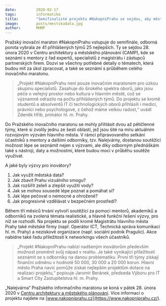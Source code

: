 ```yaml
---
date:         2020-02-17
tags:         informatika
title:        "Semifinalisté projektu #NakopniPrahu se sejdou, aby městu pomohli s inovacemi"
image: 	      posts/mestskadata.jpg
author:       MHMP
---
```


Pražský inovační maraton #NakopniPrahu vstupuje do semifinále, odborná porota vybrala ze 41 přihlášených týmů 25 nejlepších. Ty se sejdou 28. února 2020 v Centru architektury a městského plánování (CAMP), kde se seznámí s mentory z řad expertů, specialistů z magistrátu i zástupců partnerských firem. Dozví se všechny potřebné detaily o tématech, která budou mít za úkol zpracovat, a také se seznámí s průběhem celého inovačního maratonu.

> „Projekt #NakopniPrahu není pouze inovačním maratonem pro úzkou skupinu specialistů. Zasahuje do širokého spektra oborů, jako jsou péče o veřejný prostor nebo kultura v hlavním městě, což se významně odrazilo na počtu přihlášených týmů. Do projektu se kromě studentů a absolventů IT či technologických oborů přihlásili i medici, právníci nebo psychologové, z čehož máme velkou radost,“ uvádí Zdeněk Hřib, primátor hl. m. Prahy.

Do Pražského inovačního maratonu se mohly přihlásit dvou až pětičlenné týmy, které si zvolily jednu ze šesti oblastí, jež jsou šité na míru aktuálním rozvojovým výzvám hlavního města. V rámci připravovaného setkání účastníků s mentory a dalšími odborníky, tzv. Nalejvárny, dostanou soutěžící možnost lépe se seznámit nejen s výzvami, ale díky odborným přednáškám také s nástroji, daty a možnostmi, které budou moci v průběhu soutěže využívat.

A jaké byly výzvy pro inovátory? 

1. Jak využít městská data?
2. Jak zbavit Prahu vizuálního smogu?
3. Jak rozšířit zeleň a zlepšit využití vody?
4. Jak se mohou sousedé lépe poznat a pomáhat si?
5. Jak lépe pečovat o nemocné a ohrožené?
6. Jak progresivně vzdělávat v bezpečném prostředí?

Během tří měsíců trvání vytvoří soutěžící za pomoci mentorů, akademiků a odborníků na zvolená témata realistické, a hlavně funkční řešení výzvy, pro niž se rozhodli. Na projektu se podílí kromě Magistrátu hlavního města Prahy také městské firmy (např. Operátor ICT, Technická správa komunikací hl. m. Prahy) a neziskové organizace (např. sociální podnik Pragulic). Akce nabídne také řadu příležitostí k networkingu všech účastníků.

> „Projekt #NakopniPrahu nabízí nadšeným inovátorům především možnost proměnit svůj nápad v realitu. Je také vynikající příležitostí seznámit se s odborníky na danou problematiku. První tři týmy získají finanční odměnu v hodnotě 50 000, 30 000 a 20 000 korun. Hlavní město Praha navíc pomůže získat nejlepším projektům dotace na realizaci projektu,“ popisuje Jaromír Beránek, předseda Výboru pro IT a Smart City Zastupitelstva hl. m. Prahy.

„Nalejvárna“ Pražského informačního maratonu se koná v pátek 28. února 2020 v [Centru architektury a městského plánování](http://praha.camp/). Více informací o projektu najdete na [www.nakopniprahu.cz](https://www.nakopniprahu.cz/).

